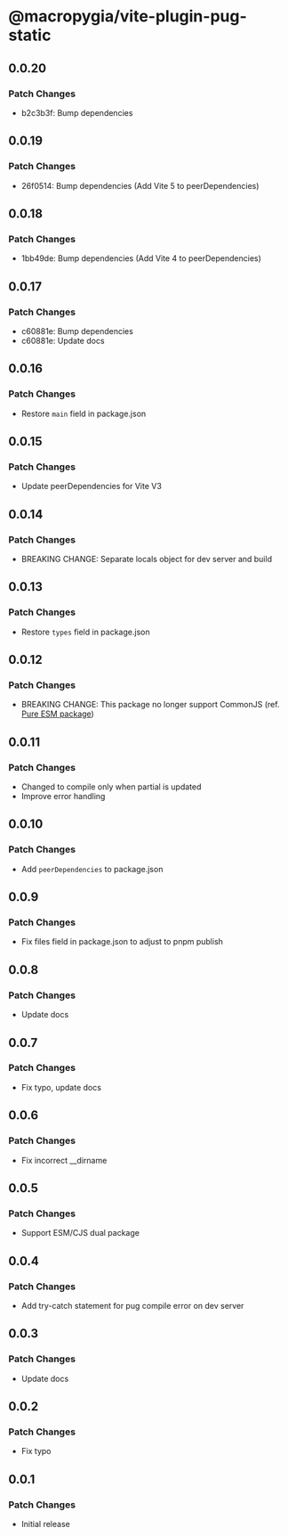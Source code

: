 # @macropygia/vite-plugin-pug-static

## 0.0.20

### Patch Changes

- b2c3b3f: Bump dependencies

## 0.0.19

### Patch Changes

- 26f0514: Bump dependencies (Add Vite 5 to peerDependencies)

## 0.0.18

### Patch Changes

- 1bb49de: Bump dependencies (Add Vite 4 to peerDependencies)

## 0.0.17

### Patch Changes

- c60881e: Bump dependencies
- c60881e: Update docs

## 0.0.16

### Patch Changes

- Restore `main` field in package.json

## 0.0.15

### Patch Changes

- Update peerDependencies for Vite V3

## 0.0.14

### Patch Changes

- BREAKING CHANGE: Separate locals object for dev server and build

## 0.0.13

### Patch Changes

- Restore `types` field in package.json

## 0.0.12

### Patch Changes

- BREAKING CHANGE: This package no longer support CommonJS (ref. [Pure ESM package](https://gist.github.com/sindresorhus/a39789f98801d908bbc7ff3ecc99d99c))

## 0.0.11

### Patch Changes

- Changed to compile only when partial is updated
- Improve error handling

## 0.0.10

### Patch Changes

- Add `peerDependencies` to package.json

## 0.0.9

### Patch Changes

- Fix files field in package.json to adjust to pnpm publish

## 0.0.8

### Patch Changes

- Update docs

## 0.0.7

### Patch Changes

- Fix typo, update docs

## 0.0.6

### Patch Changes

- Fix incorrect \_\_dirname

## 0.0.5

### Patch Changes

- Support ESM/CJS dual package

## 0.0.4

### Patch Changes

- Add try-catch statement for pug compile error on dev server

## 0.0.3

### Patch Changes

- Update docs

## 0.0.2

### Patch Changes

- Fix typo

## 0.0.1

### Patch Changes

- Initial release
